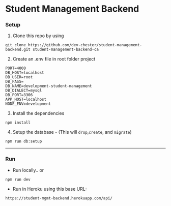 # Student Management Backend

### Setup
 
 1. Clone this repo by using
 
 ```
 git clone https://github.com/dev-chester/student-management-backend.git student-management-backend-ca
 ```
 
 
 2. Create an .env file in root folder project
 
 ```
 PORT=4000
 DB_HOST=localhost
 DB_USER=root
 DB_PASS=
 DB_NAME=development-student-management
 DB_DIALECT=mysql
 DB_PORT=3306
 APP_HOST=localhost
 NODE_ENV=development
 ```
 
 3. Install the dependencies
 
 ```
 npm install
 ```
 
 4. Setup the database - (This will ``drop``,``create``, and ``migrate``)
 
 ```
 npm run db:setup
 ```
 ---
 ### Run
 
 - Run locally.. or
 
 ```
 npm run dev
 ```
 

 - Run in Heroku using this base URL:
 ```
 https://student-mgmt-backend.herokuapp.com/api/
 ```
